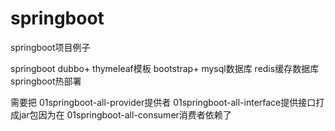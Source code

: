 # springboot
springboot项目例子


springboot
dubbo+
thymeleaf模板
bootstrap+
mysql数据库
redis缓存数据库
springboot热部署

需要把
01springboot-all-provider提供者 
01springboot-all-interface提供接口打成jar包因为在
01springboot-all-consumer消费者依赖了

